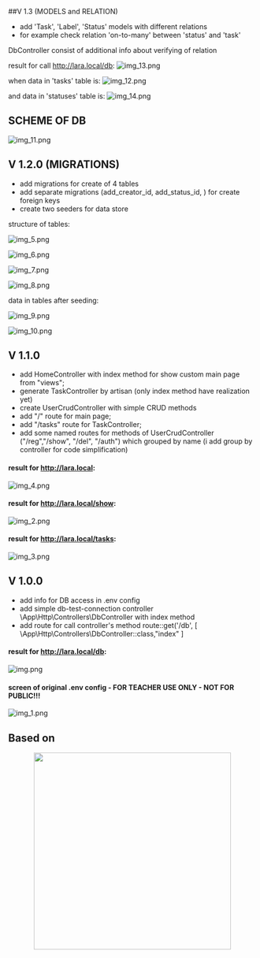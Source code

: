 ##V 1.3 (MODELS and RELATION)
- add 'Task', 'Label', 'Status' models with different relations
- for example check relation 'on-to-many' between 'status' and 'task'

DbController consist of additional info about verifying of relation

result for call http://lara.local/db:
![img_13.png](img_13.png)

when data in 'tasks' table is:
![img_12.png](img_12.png)

and data in 'statuses' table is:
![img_14.png](img_14.png)

## SCHEME OF DB

![img_11.png](img_11.png)

## V 1.2.0 (MIGRATIONS)
- add migrations for create of 4 tables 
- add separate migrations (add_creator_id, add_status_id, ) for create foreign keys
- create two seeders for data store

structure of tables:

![img_5.png](img_5.png)

![img_6.png](img_6.png)

![img_7.png](img_7.png)

![img_8.png](img_8.png)

data in tables after seeding:

![img_9.png](img_9.png)

![img_10.png](img_10.png)

## V 1.1.0
- add HomeController with index method for show custom main page from "views";
- generate TaskController by artisan (only index method have realization yet)
- create UserCrudController with simple CRUD methods
- add "/" route for main page;
- add "/tasks" route for TaskController;
- add some named routes for methods of UserCrudController ("/reg","/show", "/del", "/auth") which grouped by name
  (i add group by controller for code simplification)

#### result for <http://lara.local>:
![img_4.png](img_4.png)

#### result for <http://lara.local/show>:
![img_2.png](img_2.png)

#### result for <http://lara.local/tasks>:
![img_3.png](img_3.png)

## V 1.0.0
- add info for DB access in .env config
- add simple db-test-connection controller \App\Http\Controllers\DbController with index method
- add route for call controller's method route::get('/db', [   \App\Http\Controllers\DbController::class,"index" ]
#### result for <http://lara.local/db>:
![img.png](img.png)

#### screen of original .env config - FOR TEACHER USE ONLY - NOT FOR PUBLIC!!! 
![img_1.png](img_1.png)




## Based on
<p align="center"><a href="https://laravel.com" target="_blank"><img src="https://raw.githubusercontent.com/laravel/art/master/logo-lockup/5%20SVG/2%20CMYK/1%20Full%20Color/laravel-logolockup-cmyk-red.svg" width="400"></a></p>


